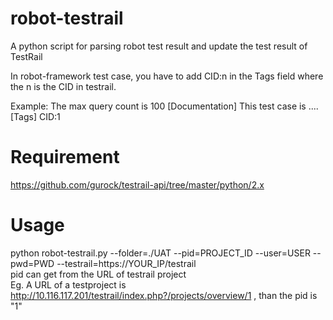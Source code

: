# robot-testrail
A python script for parsing robot test result and update the test result of TestRail

In robot-framework test case, you have to add CID:n in the Tags field where the n is the CID in testrail.

Example:
The max query count is 100
    [Documentation]    This test case is ....
    [Tags]    CID:1

# Requirement
https://github.com/gurock/testrail-api/tree/master/python/2.x

# Usage
python robot-testrail.py --folder=./UAT --pid=PROJECT_ID --user=USER --pwd=PWD --testrail=https://YOUR_IP/testrail  
pid can get from the URL of testrail project  
Eg. A URL of a testproject is http://10.116.117.201/testrail/index.php?/projects/overview/1 , than the pid is "1"  
